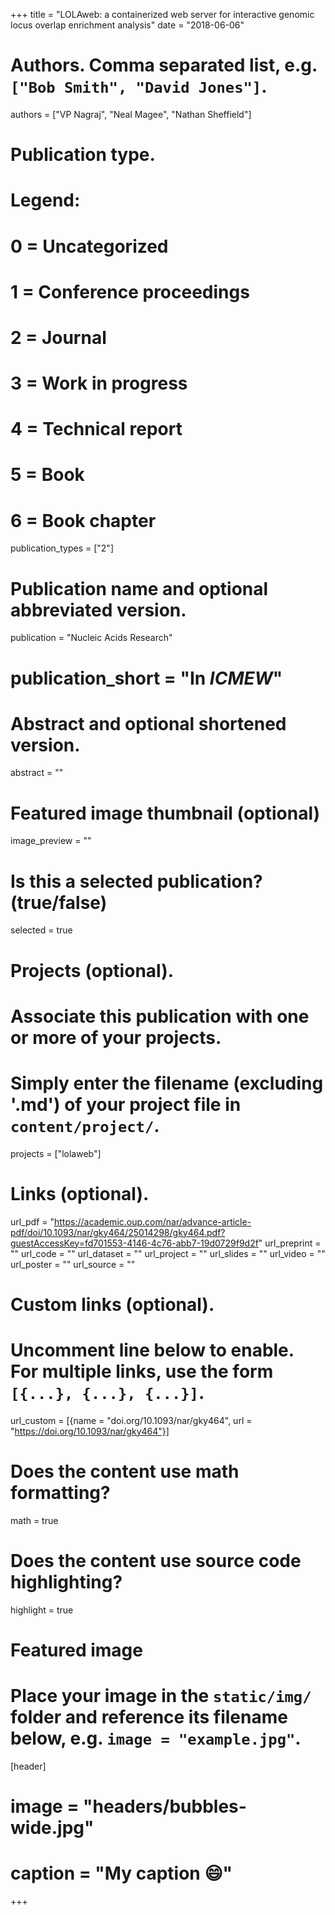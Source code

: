 +++
title = "LOLAweb: a containerized web server for interactive genomic locus overlap enrichment analysis"
date = "2018-06-06"

# Authors. Comma separated list, e.g. `["Bob Smith", "David Jones"]`.
authors = ["VP Nagraj", "Neal Magee", "Nathan Sheffield"]

# Publication type.
# Legend:
# 0 = Uncategorized
# 1 = Conference proceedings
# 2 = Journal
# 3 = Work in progress
# 4 = Technical report
# 5 = Book
# 6 = Book chapter
publication_types = ["2"]

# Publication name and optional abbreviated version.
publication = "Nucleic Acids Research"
# publication_short = "In *ICMEW*"

# Abstract and optional shortened version.
abstract = ""

# Featured image thumbnail (optional)
image_preview = ""

# Is this a selected publication? (true/false)
selected = true

# Projects (optional).
#   Associate this publication with one or more of your projects.
#   Simply enter the filename (excluding '.md') of your project file in `content/project/`.
projects = ["lolaweb"]

# Links (optional).
url_pdf = "https://academic.oup.com/nar/advance-article-pdf/doi/10.1093/nar/gky464/25014298/gky464.pdf?guestAccessKey=fd701553-4146-4c76-abb7-19d0729f9d2f"
url_preprint = ""
url_code = ""
url_dataset = ""
url_project = ""
url_slides = ""
url_video = ""
url_poster = ""
url_source = ""

# Custom links (optional).
#   Uncomment line below to enable. For multiple links, use the form `[{...}, {...}, {...}]`.
url_custom = [{name = "doi.org/10.1093/nar/gky464", url = "https://doi.org/10.1093/nar/gky464"}]

# Does the content use math formatting?
math = true

# Does the content use source code highlighting?
highlight = true

# Featured image
# Place your image in the `static/img/` folder and reference its filename below, e.g. `image = "example.jpg"`.
[header]
# image = "headers/bubbles-wide.jpg"
# caption = "My caption :smile:"

+++